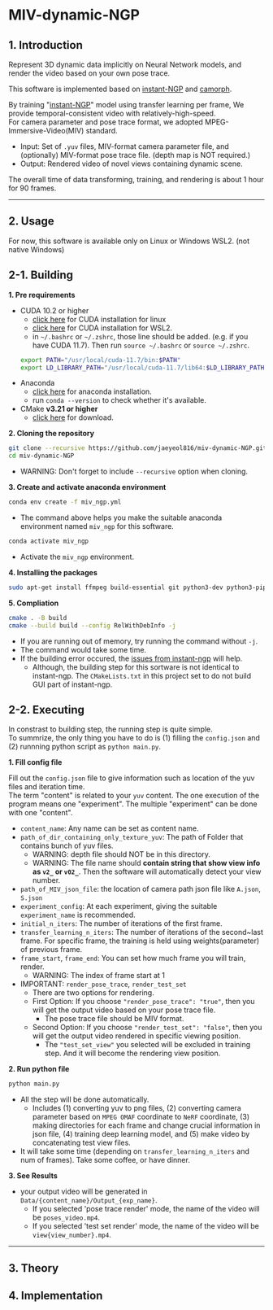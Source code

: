 # MIV-dynamic-NGP


## 1. Introduction

Represent 3D dynamic data implicitly on Neural Network models, and render the video based on your own pose trace.<br>

This software is implemented based on [instant-NGP](https://github.com/NVlabs/instant-ngp) and [camorph](https://github.com/Fraunhofer-IIS/camorph).

By training  "[instant-NGP](https://github.com/NVlabs/instant-ngp)" model using transfer learning per frame, We provide temporal-consistent video with  relatively-high-speed.<br>
For camera parameter and pose trace format, we adopted MPEG-Immersive-Video(MIV) standard.<br>
- Input: Set of `.yuv` files, MIV-format camera parameter file, and (optionally) MIV-format pose trace file. (depth map is NOT required.)<br>
- Output: Rendered video of novel views containing dynamic scene.<br>

The overall time of data transforming, training, and rendering is about 1 hour for 90 frames. 

---

## 2. Usage
For now, this software is available only on Linux or Windows WSL2. (not native Windows)

## 2-1. Building
**1. Pre requirements**
- CUDA 10.2 or higher 
	- [click here](https://docs.nvidia.com/cuda/cuda-installation-guide-linux/) for CUDA installation for linux
	- [click here](https://docs.nvidia.com/cuda/wsl-user-guide/index.html) for CUDA installation for WSL2.
	- in `~/.bashrc` or `~/.zshrc`, those line should be added. (e.g. if you have CUDA 11.7). Then run `source ~/.bashrc` or `source ~/.zshrc`.
	```bash
	export PATH="/usr/local/cuda-11.7/bin:$PATH"
	export LD_LIBRARY_PATH="/usr/local/cuda-11.7/lib64:$LD_LIBRARY_PATH"
	```
- Anaconda 
	- [click here](https://docs.anaconda.com/anaconda/install/linux/) for anaconda installation.
	- run `conda --version` to check whether it's available.
- CMake **v3.21 or higher**
	- [click here](https://cmake.org/download/) for download.

**2. Cloning the repository**
```bash
git clone --recursive https://github.com/jaeyeol816/miv-dynamic-NGP.git
cd miv-dynamic-NGP
```
- WARNING: Don't forget to include `--recursive` option when cloning.

**3. Create and activate anaconda environment**
```bash
conda env create -f miv_ngp.yml
```
- The command above helps you make the suitable anaconda environment named `miv_ngp` for this software.
```bash
conda activate miv_ngp
```
- Activate the `miv_ngp` environment.

**4. Installing the packages**
```bash
sudo apt-get install ffmpeg build-essential git python3-dev python3-pip libopenexr-dev libxi-dev libglfw3-dev libglew-dev libomp-dev libxinerama-dev libxcursor-dev
```

**5. Compliation**
```bash
cmake . -B build
cmake --build build --config RelWithDebInfo -j
```
- If you are running out of memory, try running the command without `-j`.
- The command would take some time.
- If the building error occured, the [issues from instant-ngp](https://github.com/NVlabs/instant-ngp/issues?q=) will help.
	- Although, the building step for this sortware is not identical to instant-ngp. The `CMakeLists.txt` in this project set to do not build GUI part of instant-ngp.


## 2-2. Executing

In constrast to building step, the running step is quite simple.<br>
To summrize, the only thing you have to do is (1) filling the `config.json` and (2) runnning python script as `python main.py`.

**1. Fill config file**

Fill out the `config.json` file to give information such as location of the yuv files and iteration time.<br>
The term "content" is related to your `yuv` content. The one execution of the program means one "experiment". The multiple "experiment" can be done with one "content".
- `content_name`: Any name can be set as content name.
- `path_of_dir_containing_only_texture_yuv`: The path of Folder that contains bunch of yuv files.
	- WARNING: depth file should NOT be in this directory.
	- WARNING: The file name should **contain string that show view info as `v2_` or `v02_`**. Then the software will automatically detect your view number.
- `path_of_MIV_json_file`: the location of camera path json file like `A.json`, `S.json`
- `experiment_config`: At each experiment, giving the suitable `experiment_name` is recommended.
- `initial_n_iters`: The number of iterations of the first frame.
- `transfer_learning_n_iters`: The number of iterations of the second~last frame. For specific frame, the training is held using weights(parameter) of previous frame.
- `frame_start`, `frame_end`: You can set how much frame you will train, render. 
	- WARNING: The index of frame start at 1
- IMPORTANT: `render_pose_trace`, `render_test_set`
	- There are two options for rendering.
	- First Option:  If you choose `"render_pose_trace": "true"`, then you will get the output video based on your pose trace file.
		- The pose trace file should be MIV format.
	- Second Option: If you choose `"render_test_set": "false"`, then you will get the output video rendered in specific viewing position.
		- The `"test_set_view"` you selected will be excluded in training step. And it will become the rendering view position.

**2. Run python file**
```bash
python main.py
```
- All the step will be done automatically.
	- Includes (1) converting yuv to png files, (2) converting camera parameter based on `MPEG OMAF` coordinate to `NeRF` coordinate, (3) making directories for each frame and change crucial information in json file, (4) training deep learning model, and (5) make video by concatenating test view files.
- It will take some time (depending on `transfer_learning_n_iters` and num of frames). Take some coffee, or have dinner.

**3. See Results**
- your output video will be generated in `Data/{content_name}/Output_{exp_name}`.
	- If you selected 'pose trace render' mode, the name of the video will be `poses_video.mp4`.
	- If you selected 'test set render' mode, the name of the video will be `view{view_number}.mp4`.

---

## 3. Theory

## 4. Implementation
